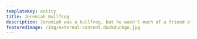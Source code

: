 ```yaml
---
templateKey: entity
title: Jeremiah Bullfrog
description: Jeremiah was a bullfrog, but he wasn't much of a friend of mine.
featuredimage: /img/external-content.duckduckgo.jpg
---
```

